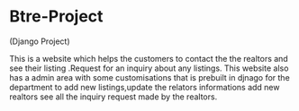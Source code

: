 # Btre-Project
(Django Project) 

This is a website which helps the customers to contact the the realtors and see their listing .Request for an inquiry about any listings. This website also has a admin area with some customisations that is prebuilt in djnago for the department to add new listings,update the relators informations add new realtors see all the inquiry request made by the realtors.
